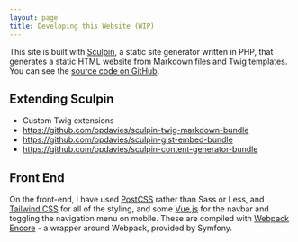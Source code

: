 ```yaml
---
layout: page
title: Developing this Website (WIP)
---
```

This site is built with [Sculpin][], a static site generator written in PHP, that generates a static HTML website from Markdown files and Twig templates. You can see the [source code on GitHub].

## Extending Sculpin 

- Custom Twig extensions
- https://github.com/opdavies/sculpin-twig-markdown-bundle
- https://github.com/opdavies/sculpin-gist-embed-bundle
- https://github.com/opdavies/sculpin-content-generator-bundle

## Front End

On the front-end, I have used [PostCSS][] rather than Sass or Less, and [Tailwind CSS] for all of the styling, and some [Vue.js][] for the navbar and toggling the navigation menu on mobile. These are compiled with [Webpack Encore][] - a wrapper around Webpack, provided by Symfony.

[PostCSS]: https://postcss.org
[Sculpin]: https://sculpin.io
[source code on GitHub]: https://github.com/opdavies/oliverdavies.uk
[Tailwind CSS]: https://tailwindcss.com
[Vue.js]: https://vuejs.org
[Webpack Encore]: https://github.com/symfony/webpack-encore

